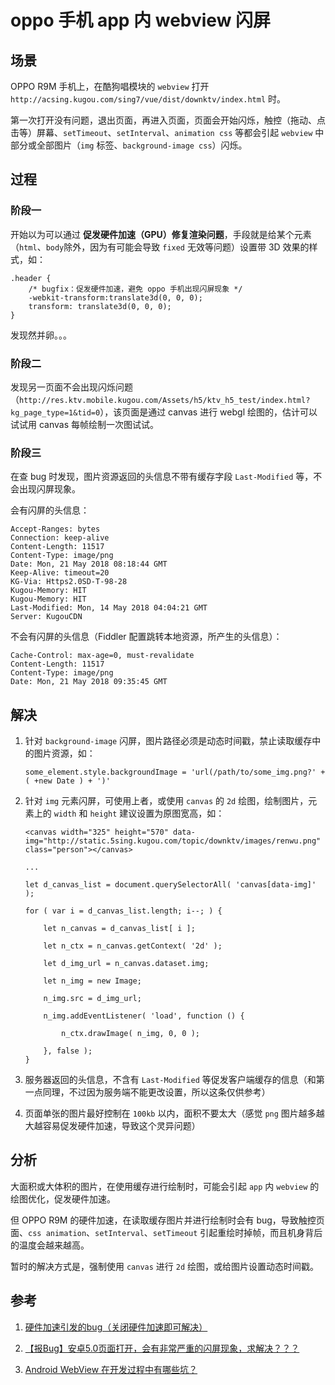 # oppo 手机 app 内 webview 闪屏

## 场景

OPPO R9M 手机上，在酷狗唱模块的 `webview` 打开 `http://acsing.kugou.com/sing7/vue/dist/downktv/index.html` 时。

第一次打开没有问题，退出页面，再进入页面，页面会开始闪烁，触控（拖动、点击等）屏幕、`setTimeout`、`setInterval`、`animation css` 等都会引起 `webview` 中部分或全部图片（`img` 标签、`background-image css`）闪烁。

## 过程

### 阶段一

开始以为可以通过 **促发硬件加速（GPU）修复渲染问题**，手段就是给某个元素（`html`、`body`除外，因为有可能会导致 `fixed` 无效等问题）设置带 3D 效果的样式，如：

```
.header {
    /* bugfix：促发硬件加速，避免 oppo 手机出现闪屏现象 */
    -webkit-transform:translate3d(0, 0, 0);
    transform: translate3d(0, 0, 0);
}
```

发现然并卵。。。

### 阶段二

发现另一页面不会出现闪烁问题（`http://res.ktv.mobile.kugou.com/Assets/h5/ktv_h5_test/index.html?kg_page_type=1&tid=0`），该页面是通过 canvas 进行 webgl 绘图的，估计可以试试用 canvas 每帧绘制一次图试试。

### 阶段三

在查 bug 时发现，图片资源返回的头信息不带有缓存字段 `Last-Modified` 等，不会出现闪屏现象。

会有闪屏的头信息：

```
Accept-Ranges: bytes
Connection: keep-alive
Content-Length: 11517
Content-Type: image/png
Date: Mon, 21 May 2018 08:18:44 GMT
Keep-Alive: timeout=20
KG-Via: Https2.0SD-T-98-28
Kugou-Memory: HIT
Kugou-Memory: HIT
Last-Modified: Mon, 14 May 2018 04:04:21 GMT
Server: KugouCDN
```

不会有闪屏的头信息（Fiddler 配置跳转本地资源，所产生的头信息）：

```
Cache-Control: max-age=0, must-revalidate
Content-Length: 11517
Content-Type: image/png
Date: Mon, 21 May 2018 09:35:45 GMT
```

## 解决

1. 针对 `background-image` 闪屏，图片路径必须是动态时间戳，禁止读取缓存中的图片资源，如：

    ```
    some_element.style.backgroundImage = 'url(/path/to/some_img.png?' + ( +new Date ) + ')'
    ```

1. 针对 `img` 元素闪屏，可使用上者，或使用 `canvas` 的 `2d` 绘图，绘制图片，元素上的 `width` 和 `height` 建议设置为原图宽高，如：

    ```
    <canvas width="325" height="570" data-img="http://static.5sing.kugou.com/topic/downktv/images/renwu.png" class="person"></canvas>

    ...

    let d_canvas_list = document.querySelectorAll( 'canvas[data-img]' );

    for ( var i = d_canvas_list.length; i--; ) {

        let n_canvas = d_canvas_list[ i ];

        let n_ctx = n_canvas.getContext( '2d' );

        let d_img_url = n_canvas.dataset.img;

        let n_img = new Image;

        n_img.src = d_img_url;

        n_img.addEventListener( 'load', function () {

            n_ctx.drawImage( n_img, 0, 0 );

        }, false );
    }
    ```

1. 服务器返回的头信息，不含有 `Last-Modified` 等促发客户端缓存的信息（和第一点同理，不过因为服务端不能更改设置，所以这条仅供参考）

1. 页面单张的图片最好控制在 `100kb` 以内，面积不要太大（感觉 `png` 图片越多越大越容易促发硬件加速，导致这个灵异问题）

## 分析

大面积或大体积的图片，在使用缓存进行绘制时，可能会引起 `app` 内 `webview` 的绘图优化，促发硬件加速。

但 OPPO R9M 的硬件加速，在读取缓存图片并进行绘制时会有 bug，导致触控页面、`css animation`、`setInterval`、`setTimeout` 引起重绘时掉帧，而且机身背后的温度会越来越高。

暂时的解决方式是，强制使用 `canvas` 进行 `2d` 绘图，或给图片设置动态时间戳。

## 参考

1. [硬件加速引发的bug（关闭硬件加速即可解决）](https://blog.csdn.net/lamp_zy/article/details/51536746)

1. [【报Bug】安卓5.0页面打开，会有非常严重的闪屏现象，求解决？？？](http://ask.dcloud.net.cn/question/6521)

1. [Android WebView 在开发过程中有哪些坑？](https://www.zhihu.com/question/31316646)
